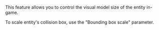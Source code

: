 This feature allows you to control the visual model size of the entity in-game.

To scale entity's collision box, use the "Bounding box scale" parameter.